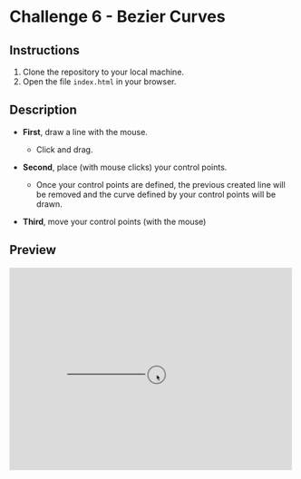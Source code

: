 # Challenge 6 - Bezier Curves

## Instructions

1. Clone the repository to your local machine.
2. Open the file `index.html` in your browser.

## Description

- **First**, draw a line with the mouse.
    - Click and drag.

- **Second**, place (with mouse clicks) your control points.
    - Once your control points are defined, the previous created line will be removed and the curve defined by your control points will be drawn.

- **Third**, move your control points (with the mouse)

## Preview

![Preview](./images/preview.gif)